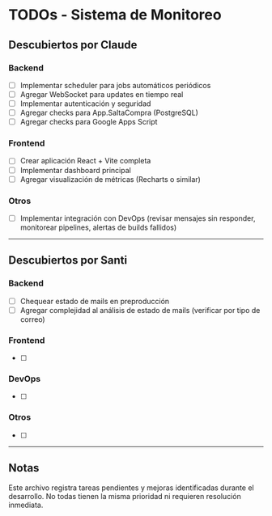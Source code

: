 # TODOs - Sistema de Monitoreo

## Descubiertos por Claude

### Backend
- [ ] Implementar scheduler para jobs automáticos periódicos
- [ ] Agregar WebSocket para updates en tiempo real
- [ ] Implementar autenticación y seguridad
- [ ] Agregar checks para App.SaltaCompra (PostgreSQL)
- [ ] Agregar checks para Google Apps Script

### Frontend
- [ ] Crear aplicación React + Vite completa
- [ ] Implementar dashboard principal
- [ ] Agregar visualización de métricas (Recharts o similar)

### Otros
- [ ] Implementar integración con DevOps (revisar mensajes sin responder, monitorear pipelines, alertas de builds fallidos)

---

## Descubiertos por Santi

### Backend
- [ ] Chequear estado de mails en preproducción
- [ ] Agregar complejidad al análisis de estado de mails (verificar por tipo de correo)

### Frontend
- [ ]

### DevOps
- [ ]

### Otros
- [ ]

---

## Notas

Este archivo registra tareas pendientes y mejoras identificadas durante el desarrollo. No todas tienen la misma prioridad ni requieren resolución inmediata.
